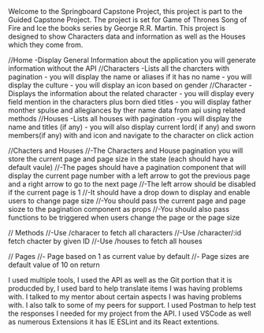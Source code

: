 Welcome to the Springboard Capstone Project, this project is part to the Guided Capstone Project. The project is set for Game of Thrones Song of Fire and Ice the books series by George R.R. Martin. This project is designed to show Characters data and information as well as the Houses which they come from.

//Home -Display General Information about the application you will generate information without the API
//Characters -Lists all the charcters with pagination - you will display the name or aliases if it has no name - you will display the culture - you will display an icon based on gender
//Character - Displays the information about the related character - you will display every field mention in the characters plus born died titles - you will display father monther spulse and allegiances by ther name data from api using related methods
//Houses -Lists all houses with pagination -you will display the name and titles (if any) - you will also display current lord( if any) and sworn members(if any) with and icon and navigate to the character on click action

//Chacters and Houses
//-The Characters and House pagination you will store the current page and page size in the state (each should have a default vaule)
//-The pages should have a pagination component that will display the current page number with a left arrow to got the previous page and a right arrow to go to the next page
//-The left arrow should be disabled if the current page is 1
//-It should have a drop down to display and enable users to change page size
//-You should pass the current page and page sioze to the pagination component as props
//-You should also pass functions to be triggered when users change the page or the page size

// Methods 
//-Use /characer to fetch all characters
//-Use /character/:id fetch chacter by given ID
//-Use /houses to fetch all houses

// Pages
//- Page  based on 1 as current value by default
//- Page sizes are default value of 10 on return

I used multiple tools, I used the API as well as the Git portion that it is producded by, I used bard to help translate items I was having problems with. I talked to my mentor about certain aspects I was having problems with. I also talk to some of my peers for support. I used Postman to help test the responses I needed for my project from the API. I used VSCode as well as numerous Extensions it has IE ESLint and its React extentions.